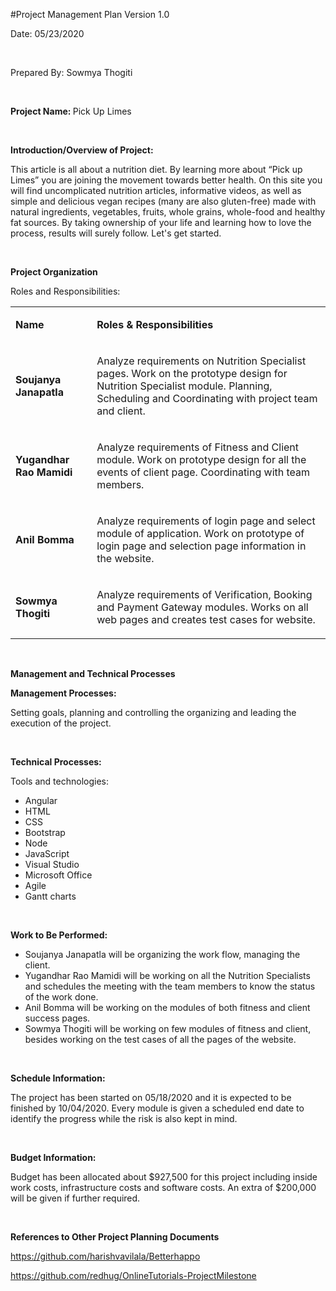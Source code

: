 #Project Management Plan Version 1.0</p>
<p>Date: 05/23/2020</p>
<p>&nbsp;</p>
<p>Prepared By: Sowmya Thogiti</p>
<p>&nbsp;</p>
<p><strong>Project Name: </strong>Pick Up Limes</p>
<p>&nbsp;</p>
<p><strong>Introduction/Overview of Project:</strong></p>
<p>This article is all about a nutrition diet. By learning more about &ldquo;Pick up Limes&rdquo; you are joining the movement towards better health. On this site you will find uncomplicated nutrition articles, informative videos, as well as simple and delicious vegan recipes (many are also gluten-free) made with natural ingredients, vegetables, fruits, whole grains, whole-food and healthy fat sources. By taking ownership of your life and learning how to love the process, results will surely follow. Let's get started.</p>
<p>&nbsp;</p>
<p><strong>Project Organization</strong></p>
<p>Roles and Responsibilities:&nbsp;&nbsp;&nbsp;&nbsp;&nbsp;&nbsp;&nbsp;&nbsp;&nbsp;&nbsp;&nbsp;&nbsp;&nbsp;&nbsp;&nbsp;&nbsp;&nbsp;&nbsp;&nbsp;&nbsp;&nbsp;&nbsp;&nbsp;&nbsp;&nbsp;&nbsp;&nbsp;&nbsp;&nbsp;&nbsp;&nbsp;&nbsp;&nbsp;&nbsp;&nbsp;&nbsp;&nbsp;&nbsp;&nbsp;&nbsp;&nbsp;</p>
<table width="0">
<tbody>
<tr>
<td width="126">
<p><strong>Name</strong></p>
</td>
<td width="457">
<p><strong>Roles &amp; Responsibilities</strong></p>
</td>
</tr>
<tr>
<td width="126">
<p><strong>Soujanya Janapatla</strong></p>
</td>
<td width="457">
<p>Analyze requirements on Nutrition Specialist pages. Work on the prototype design for Nutrition Specialist module. Planning, Scheduling and Coordinating with project team and client.</p>
</td>
</tr>
<tr>
<td width="126">
<p><strong>Yugandhar Rao Mamidi</strong></p>
</td>
<td width="457">
<p>Analyze requirements of Fitness and Client module. Work on prototype design for all the events of client page. Coordinating with team members.</p>
</td>
</tr>
<tr>
<td width="126">
<p><strong>Anil Bomma</strong></p>
</td>
<td width="457">
<p>Analyze requirements of login page and select module of application. Work on prototype of login page and selection page information in the website.</p>
</td>
</tr>
<tr>
<td width="126">
<p><strong>Sowmya Thogiti</strong></p>
</td>
<td width="457">
<p>Analyze requirements of Verification, Booking and Payment Gateway modules. Works on all web pages and creates test cases for website.</p>
</td>
</tr>
</tbody>
</table>
<p>&nbsp;</p>
<p><strong>Management and Technical Processes</strong></p>
<p><strong>Management Processes: </strong></p>
<p>Setting goals, planning and controlling the organizing and leading the execution of the project.</p>
<p>&nbsp;</p>
<p><strong>Technical Processes:</strong></p>
<p>Tools and technologies:</p>
<ul>
<li>Angular</li>
<li>HTML</li>
<li>CSS</li>
<li>Bootstrap</li>
<li>Node</li>
<li>JavaScript</li>
<li>Visual Studio</li>
<li>Microsoft Office</li>
<li>Agile</li>
<li>Gantt charts</li>
</ul>
<p>&nbsp;</p>
<p><strong>Work to Be Performed:</strong></p>
<ul>
<li>Soujanya Janapatla will be organizing the work flow, managing the client.</li>
<li>Yugandhar Rao Mamidi will be working on all the Nutrition Specialists and schedules the meeting with the team members to know the status of the work done.</li>
<li>Anil Bomma will be working on the modules of both fitness and client success pages.</li>
<li>Sowmya Thogiti will be working on few modules of fitness and client, besides working on the test cases of all the pages of the website.</li>
</ul>
<p>&nbsp;</p>
<p><strong>Schedule Information: </strong></p>
<p>The project has been started on 05/18/2020 and it is expected to be finished by 10/04/2020. Every module is given a scheduled end date to identify the progress while the risk is also kept in mind.</p>
<p>&nbsp;</p>
<p><strong>Budget Information: </strong></p>
<p>Budget has been allocated about $927,500 for this project including inside work costs, infrastructure costs and software costs. An extra of $200,000 will be given if further required.</p>
<p>&nbsp;</p>
<p><strong>References to Other Project Planning Documents</strong></p>
<p><a href="https://github.com/harishvavilala/Betterhappo">https://github.com/harishvavilala/Betterhappo</a></p>
<p><a href="https://github.com/redhug/OnlineTutorials-ProjectMilestone">https://github.com/redhug/OnlineTutorials-ProjectMilestone</a></p>
